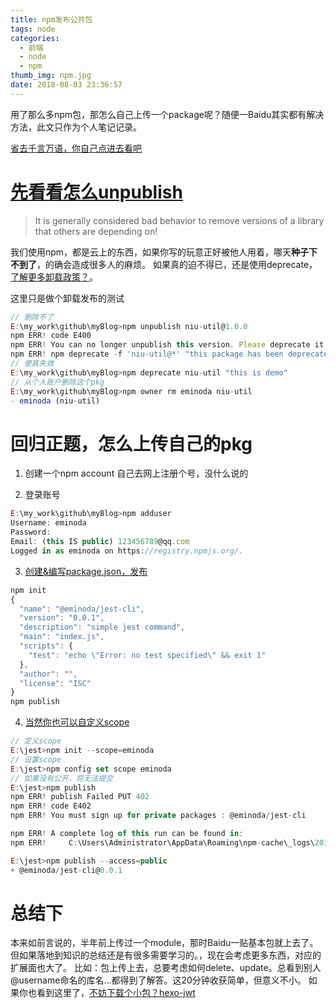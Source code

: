 ```yaml
---
title: npm发布公共包
tags: node
categories:
  - 前端
  - node
  - npm
thumb_img: npm.jpg
date: 2018-08-03 23:36:57
---
```



用了那么多npm包，那怎么自己上传一个package呢？随便一Baidu其实都有解决方法，此文只作为个人笔记记录。

[省去千言万语，你自己点进去看吧](https://docs.npmjs.com/getting-started/publishing-npm-packages)

# [先看看怎么unpublish](https://docs.npmjs.com/cli/unpublish)
> It is generally considered bad behavior to remove versions of a library that others are depending on!

我们使用npm，都是云上的东西，如果你写的玩意正好被他人用着，哪天**种子下不到了**，的确会造成很多人的麻烦。
如果真的迫不得已，还是使用deprecate，[了解更多卸载政策？](https://www.npmjs.com/policies/unpublish)。

这里只是做个卸载发布的测试
````js
// 删除不了
E:\my_work\github\myBlog>npm unpublish niu-util@1.0.0
npm ERR! code E400
npm ERR! You can no longer unpublish this version. Please deprecate it instead
npm ERR! npm deprecate -f 'niu-util@*' "this package has been deprecated" : 1-77fa60bb9a3929ac7ce6b933673ba6bf
// 使其失效
E:\my_work\github\myBlog>npm deprecate niu-util "this is demo"
// 从个人账户删除这个pkg
E:\my_work\github\myBlog>npm owner rm eminoda niu-util
- eminoda (niu-util)
````

# 回归正题，怎么上传自己的pkg
1. 创建一个npm account
自己去网上注册个号，没什么说的

2. 登录账号
````js
E:\my_work\github\myBlog>npm adduser
Username: eminoda
Password:
Email: (this IS public) 123456789@qq.com
Logged in as eminoda on https://registry.npmjs.org/.
````

3. [创建&编写package.json，发布](https://docs.npmjs.com/getting-started/publishing-npm-packages)
````js
npm init
{
  "name": "@eminoda/jest-cli",
  "version": "0.0.1",
  "description": "simple jest command",
  "main": "index.js",
  "scripts": {
    "test": "echo \"Error: no test specified\" && exit 1"
  },
  "author": "",
  "license": "ISC"
}
npm publish
````

4. [当然你也可以自定义scope](https://docs.npmjs.com/getting-started/scoped-packages)
````js
// 定义scope
E:\jest>npm init --scope=eminoda
// 设置scope
E:\jest>npm config set scope eminoda
// 如果没有公开，将无法提交
E:\jest>npm publish
npm ERR! publish Failed PUT 402
npm ERR! code E402
npm ERR! You must sign up for private packages : @eminoda/jest-cli

npm ERR! A complete log of this run can be found in:
npm ERR!     C:\Users\Administrator\AppData\Roaming\npm-cache\_logs\2018-08-03T15_21_14_351Z-debug.log

E:\jest>npm publish --access=public
+ @eminoda/jest-cli@0.0.1
````

# 总结下
本来如前言说的，半年前上传过一个module，那时Baidu一贴基本包就上去了。但如果落地到知识的总结还是有很多需要学习的。，现在会考虑更多东西，对应的扩展面也大了。
比如：包上传上去，总要考虑如何delete、update。总看到别人@username命名的库名...都得到了解答。这20分钟收获简单，但意义不小。
如果你也看到这里了，[不妨下载个小包？hexo-jwt](https://www.npmjs.com/package/hexo-jwt)